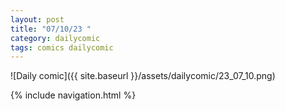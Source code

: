 ```yaml
---
layout: post
title: "07/10/23 "
category: dailycomic
tags: comics dailycomic
---
```

![Daily comic]({{ site.baseurl }}/assets/dailycomic/23_07_10.png)

{% include navigation.html %}

